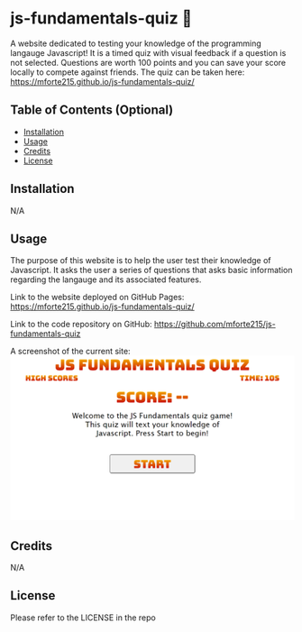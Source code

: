 # js-fundamentals-quiz 📜

A website dedicated to testing your knowledge of the programming langauge Javascript! It is a timed quiz with visual feedback if a question is not selected. Questions are worth 100 points and you can save your score locally to compete against friends. The quiz can be taken here: https://mforte215.github.io/js-fundamentals-quiz/

## Table of Contents (Optional)

- [Installation](#installation)
- [Usage](#usage)
- [Credits](#credits)
- [License](#license)

## Installation

N/A

## Usage

The purpose of this website is to help the user test their knowledge of Javascript. It asks the user a series of questions that asks basic information regarding the langauge and its associated features.

Link to the website deployed on GitHub Pages: https://mforte215.github.io/js-fundamentals-quiz/

Link to the code repository on GitHub: https://github.com/mforte215/js-fundamentals-quiz

A screenshot of the current site:
![Screenshot of the current online site with the lay of the page displayed](./assets/images/mforte215.github.io_js-fundamentals-quiz_.png)

## Credits

N/A

## License

Please refer to the LICENSE in the repo
